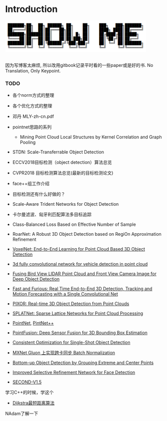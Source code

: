# Introduction
<img src="banner.png" width = "450" align=center />   
<br></br>   

因为写博客太麻烦, 所以改用gitbook记录平时看的一些paper或是好的书. No Translation, Only Keypoint.   


### TODO
- 各个norm方式的整理   
- 各个优化方式的整理   
- 邓丹 MLY-zh-cn.pdf

- pointnet思路的系列
  - Mining Point Cloud Local Structures by Kernel Correlation and Graph Pooling   
  
- STDN: Scale-Transferrable Object Detection   
- ECCV2018目标检测（object detection）算法总览    
- CVPR2018 目标检测算法总览(最新的目标检测论文)   

- face++组工作介绍
- 目标检测还有什么好做的？
- Scale-Aware Trident Networks for Object Detection

- 卡尔曼滤波、匈牙利匹配算法多目标追踪

- Class-Balanced Loss Based on Effective Number of Sample

-  RoarNet: A Robust 3D Object Detection based on RegiOn Approximation Refinement
-  [VoxelNet: End-to-End Learning for Point Cloud Based 3D Object Detection](https://arxiv.org/abs/1711.06396)
- [3d fully convolutional network for vehicle detection in point cloud](https://arxiv.org/abs/1611.08069)
- [Fusing Bird View LIDAR Point Cloud and Front View Camera Image for Deep Object Detection](https://arxiv.org/abs/1711.06703)
- [Fast and Furious: Real Time End-to-End 3D Detection, Tracking and Motion Forecasting with a Single Convolutional Net](http://openaccess.thecvf.com/content_cvpr_2018/papers/Luo_Fast_and_Furious_CVPR_2018_paper.pdf)
- [PIXOR: Real-time 3D Object Detection from Point Clouds](http://openaccess.thecvf.com/content_cvpr_2018/papers/Yang_PIXOR_Real-Time_3D_CVPR_2018_paper.pdf)

- [SPLATNet: Sparse Lattice Networks for Point Cloud Processing](http://vis-www.cs.umass.edu/splatnet/) 
- [PointNet](https://arxiv.org/pdf/1612.00593.pdf), [PintNet++](https://arxiv.org/pdf/1706.02413.pdf)
- [PointFusion: Deep Sensor Fusion for 3D Bounding Box Estimation](https://arxiv.org/abs/1711.10871)


- [Consistent Optimization for Single-Shot Object Detection](https://arxiv.org/pdf/1901.06563.pdf)   
- [MXNet Gluon 上实现跨卡同步 Batch Normalization](https://zh.mxnet.io/blog/syncbn)

- [Bottom-up Object Detection by Grouping Extreme and Center Points](https://arxiv.org/pdf/1901.08043.pdf)
- [Improved Selective Refinement Network for Face Detection](https://arxiv.org/pdf/1901.06651.pdf)


- [SECOND-V1.5](https://github.com/traveller59/second.pytorch)


学习C++的时候，学这个    
- [Dijkstra最短距离算法]()


NAdam了解一下   

